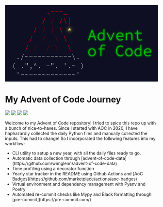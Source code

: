 <img src="aoc.jpg">
<h1> My Advent of Code Journey </h1>

![](https://img.shields.io/badge/Stars%202015%20⭐-0-yellow)
![](https://img.shields.io/badge/Stars%202020%20⭐-1-yellow)
![](https://img.shields.io/badge/Stars%202021%20⭐-0-yellow)
![](https://img.shields.io/badge/Stars%202022%20⭐-0-yellow)

<p>
Welcome to my Advent of Code repository! I tried to spice this repo up with a bunch of nice-to-haves. Since I started with AOC in 2020, I have haphazardly collected the daily Python files and manually collected the inputs. This had to change! So I incorporated the following features into my workflow:
</p>
<ul>
  <li> CLI utility to setup a new year, with all the daily files ready to go.</li>
  <li>Automatic data collection through [advent-of-code-data](https://github.com/wimglenn/advent-of-code-data)</li>
  <li>Time profiling using a decorator function</li>
  <li>Yearly star tracker in the README using Github Actions and [AoC Badges](https://github.com/marketplace/actions/aoc-badges)</li>
  <li>Virtual environment and dependency management with Pyenv and Poetry</li>
<li>Automated re-commit checks like Mypy and Black formatting through [pre-commit](https://pre-commit.com/)</li>
